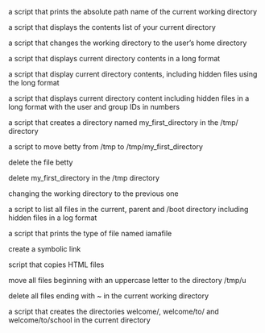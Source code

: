 a script that prints the absolute path name of the current working directory

a script that displays the contents list of your current directory

a script that changes the working directory to the user’s home directory

a script that displays current directory contents in a long format

a script that display current directory contents, including hidden files using the long format

a script that displays current directory content including hidden files in a long format with the user and group IDs in numbers

a script that creates a directory named my_first_directory in the /tmp/ directory

a script to move betty from /tmp to /tmp/my_first_directory

delete the file betty

delete my_first_directory in the /tmp directory

changing the working directory to the previous one

a script to list all files in the current, parent and /boot directory including hidden files in a log format

a script that prints the type of file named iamafile

create a symbolic link

script that copies HTML files

move all files beginning with an uppercase letter to the directory /tmp/u

delete all files ending with ~ in the current working directory

a script that creates the directories welcome/, welcome/to/ and welcome/to/school in the current directory 
